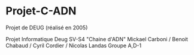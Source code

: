# Projet-C-ADN
Projet de DEUG (réalisé en 2005)

Projet Informatique Deug SV-S4 "Chaine d'ADN"
Mickael Carboni / Benoit Chabaud / Cyril Cordier / Nicolas Landas
Groupe A,D-1
